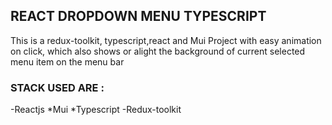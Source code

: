 ## REACT DROPDOWN MENU TYPESCRIPT
This is a redux-toolkit, typescript,react and Mui Project with easy animation on click,
which also shows or alight the background of current selected menu item on the menu bar

### STACK USED ARE :
-Reactjs
*Mui
*Typescript
-Redux-toolkit

